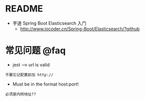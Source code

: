 # README

- 芋道 Spring Boot Elasticsearch 入门
    - <http://www.iocoder.cn/Spring-Boot/Elasticsearch/?github>


# 常见问题 @faq

- jest --> url is valid

```
不要忘记配置前加 http://
```

- Must be in the format host:port!

```
必须是内网地址??
```

